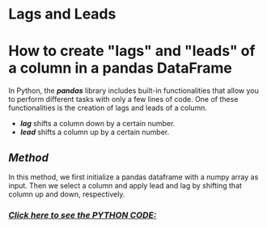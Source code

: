 # Lags and Leads

# How to create "lags" and "leads" of a column in a pandas DataFrame

In Python, the ***pandas*** library includes built-in functionalities that allow you to perform different tasks with only a few lines of code. One of these functionalities is the creation of lags and leads of a column.

- ***lag*** shifts a column down by a certain number.
- ***lead*** shifts a column up by a certain number.

## *Method*

In this method, we first initialize a pandas dataframe with a numpy array as input. Then we select a column and apply lead and lag by shifting that column up and down, respectively.

### <a href = "https://github.com/Arnab-11/Lags-and-Leads/blob/main/Lags%20and%20Leads.ipynb">***Click here to see the PYTHON CODE:***</a>
